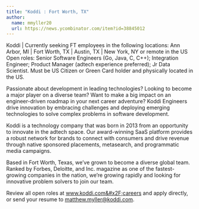 ```yaml
---
title: "Koddi : Fort Worth, TX"
author:
  name: mmyller20
  url: https://news.ycombinator.com/item?id=38845012
---
```

Koddi | Currently seeking FT employees in the following locations: Ann Arbor, MI | Fort Worth, TX | Austin, TX | New York, NY or remote in the US Open roles: Senior Software Engineers (Go, Java, C, C++); Integration Engineer; Product Manager (adtech experience preferred); Jr Data Scientist. Must be US Citizen or Green Card holder and physically located in the US.

Passionate about development in leading technologies? Looking to become a major player on a diverse team? Want to make a big impact on an engineer-driven roadmap in your next career adventure? Koddi Engineers drive innovation by embracing challenges and deploying emerging technologies to solve complex problems in software development.

Koddi is a technology company that was born in 2013 from an opportunity to innovate in the adtech space. Our award-winning SaaS platform provides a robust network for brands to connect with consumers and drive revenue through native sponsored placements, metasearch, and programmatic media campaigns.

Based in Fort Worth, Texas, we’ve grown to become a diverse global team. Ranked by Forbes, Deloitte, and Inc. magazine as one of the fastest-growing companies in the nation, we’re growing rapidly and looking for innovative problem solvers to join our team.

Review all open roles at www.koddi.com&#x2F;careers and apply directly, or send your resume to matthew.myller@koddi.com.
